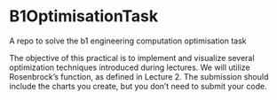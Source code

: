# B1OptimisationTask
A repo to solve the b1 engineering computation optimisation task

The objective of this practical is to implement and visualize several optimization techniques introduced during
lectures. We will utilize Rosenbrock’s function, as defined in Lecture 2. The submission should include the
charts you create, but you don’t need to submit your code.

